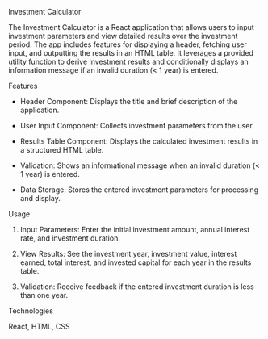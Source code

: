 Investment Calculator

The Investment Calculator is a React application that allows users to input investment parameters and view detailed results over the investment period. The app includes features for displaying a header, fetching user input, and outputting the results in an HTML table. It leverages a provided utility function to derive investment results and conditionally displays an information message if an invalid duration (< 1 year) is entered.

Features

* Header Component: Displays the title and brief description of the application.
  
* User Input Component: Collects investment parameters from the user.

* Results Table Component: Displays the calculated investment results in a structured HTML table.

* Validation: Shows an informational message when an invalid duration (< 1 year) is entered.
  
* Data Storage: Stores the entered investment parameters for processing and display.
  
Usage

1. Input Parameters: Enter the initial investment amount, annual interest rate, and investment duration.
   
2. View Results: See the investment year, investment value, interest earned, total interest, and invested capital for each year in the results table.
   
4. Validation: Receive feedback if the entered investment duration is less than one year.
   
Technologies

React,
HTML,
CSS

